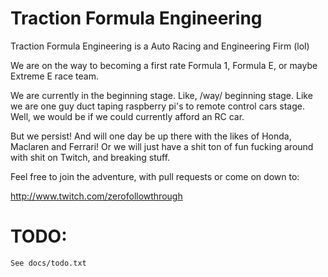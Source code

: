 # Traction Formula Engineering

Traction Formula Engineering is a Auto Racing and Engineering Firm (lol)

We are on the way to becoming a first rate Formula 1, Formula E, or maybe Extreme E
race team. 

We are currently in the beginning stage.  Like, /way/ beginning stage. Like we are 
one guy duct taping raspberry pi's to remote control cars stage. Well, we would be
if we could currently afford an RC car.

But we persist!  And will one day be up there with the likes of Honda, Maclaren and Ferrari!
Or we will just have a shit ton of fun fucking around with shit on Twitch, and breaking
stuff.

Feel free to join the adventure, with pull requests or come on down to:

http://www.twitch.com/zerofollowthrough

# TODO:
	See docs/todo.txt

